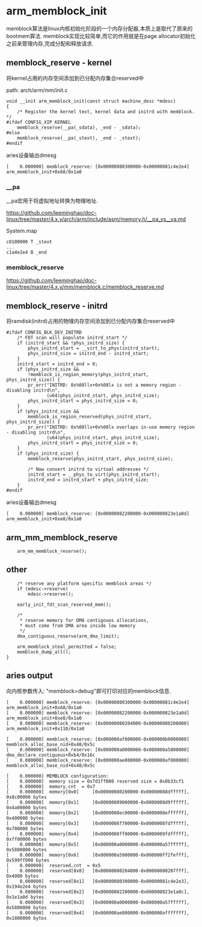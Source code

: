 arm_memblock_init
========================================

memblock算法是linux内核初始化阶段的一个内存分配器,本质上是取代了原来的bootmem算法.
memblock实现比较简单,而它的作用就是在page allocator初始化之前来管理内存,完成分配和释放请求.

memblock_reserve - kernel
----------------------------------------

将kernel占用的内存空间添加到已分配内存集合reserved中

path: arch/arm/mm/init.c
```
void __init arm_memblock_init(const struct machine_desc *mdesc)
{
    /* Register the kernel text, kernel data and initrd with memblock. */
#ifdef CONFIG_XIP_KERNEL
    memblock_reserve(__pa(_sdata), _end - _sdata);
#else
    memblock_reserve(__pa(_stext), _end - _stext);
#endif
```

aries设备输出dmesg
```
[    0.000000] memblock_reserve: [0x00000080300000-0x00000081c4e2e4] arm_memblock_init+0x68/0x1a0
```

### __pa

__pa宏用于将虚拟地址转换为物理地址.

https://github.com/leeminghao/doc-linux/tree/master/4.x.y/arch/arm/include/asm/memory.h/__pa_vs__va.md

System.map
```
c0100000 T _stext
...
c1a4e2e4 B _end
```

### memblock_reserve

https://github.com/leeminghao/doc-linux/tree/master/4.x.y/mm/memblock.c/memblock_reserve.md


memblock_reserve - initrd
----------------------------------------

将ramdisk(initrd)占用的物理内存空间添加到已分配内存集合reserved中

```
#ifdef CONFIG_BLK_DEV_INITRD
    /* FDT scan will populate initrd_start */
    if (initrd_start && !phys_initrd_size) {
        phys_initrd_start = __virt_to_phys(initrd_start);
        phys_initrd_size = initrd_end - initrd_start;
    }
    initrd_start = initrd_end = 0;
    if (phys_initrd_size &&
        !memblock_is_region_memory(phys_initrd_start, phys_initrd_size)) {
        pr_err("INITRD: 0x%08llx+0x%08lx is not a memory region - disabling initrd\n",
               (u64)phys_initrd_start, phys_initrd_size);
        phys_initrd_start = phys_initrd_size = 0;
    }
    if (phys_initrd_size &&
        memblock_is_region_reserved(phys_initrd_start, phys_initrd_size)) {
        pr_err("INITRD: 0x%08llx+0x%08lx overlaps in-use memory region - disabling initrd\n",
               (u64)phys_initrd_start, phys_initrd_size);
        phys_initrd_start = phys_initrd_size = 0;
    }
    if (phys_initrd_size) {
        memblock_reserve(phys_initrd_start, phys_initrd_size);

        /* Now convert initrd to virtual addresses */
        initrd_start = __phys_to_virt(phys_initrd_start);
        initrd_end = initrd_start + phys_initrd_size;
    }
#endif
```

aries设备输出dmesg
```
[    0.000000] memblock_reserve: [0x00000082200000-0x000000823e1a0d] arm_memblock_init+0xe8/0x1a0
```

arm_mm_memblock_reserve
----------------------------------------

```
    arm_mm_memblock_reserve();
```

other
----------------------------------------

```
    /* reserve any platform specific memblock areas */
    if (mdesc->reserve)
        mdesc->reserve();

    early_init_fdt_scan_reserved_mem();

    /*
     * reserve memory for DMA contigouos allocations,
     * must come from DMA area inside low memory
     */
    dma_contiguous_reserve(arm_dma_limit);

    arm_memblock_steal_permitted = false;
    memblock_dump_all();
}
```

aries output
----------------------------------------

向内核参数传入: "memblock=debug"即可打印对应的memblock信息.

```
[    0.000000] memblock_reserve: [0x00000080300000-0x00000081c4e2e4] arm_memblock_init+0x68/0x1a0
[    0.000000] memblock_reserve: [0x00000082200000-0x000000823e1a0d] arm_memblock_init+0xe8/0x1a0
[    0.000000] memblock_reserve: [0x00000080204000-0x00000080208000] arm_memblock_init+0x110/0x1a0

[    0.000000] memblock_reserve: [0x000000af800000-0x000000b0000000] memblock_alloc_base_nid+0x48/0x5c
[    0.000000] memblock_reserve: [0x000000a0000000-0x000000a5800000] dma_declare_contiguous+0xb4/0x16c
[    0.000000] memblock_reserve: [0x000000ae800000-0x000000af800000] memblock_alloc_base_nid+0x48/0x5c

[    0.000000] MEMBLOCK configuration:
[    0.000000]  memory size = 0x7d1ff000 reserved size = 0x8b33cf1
[    0.000000]  memory.cnt  = 0x7
[    0.000000]  memory[0x0]     [0x00000080200000-0x00000088dfffff], 0x8c00000 bytes
[    0.000000]  memory[0x1]     [0x00000089000000-0x0000008d9fffff], 0x4a00000 bytes
[    0.000000]  memory[0x2]     [0x0000008ec00000-0x0000008effffff], 0x400000 bytes
[    0.000000]  memory[0x3]     [0x0000008f700000-0x0000008fdfffff], 0x700000 bytes
[    0.000000]  memory[0x4]     [0x0000008ff00000-0x0000009fdfffff], 0xff00000 bytes
[    0.000000]  memory[0x5]     [0x000000a0000000-0x000000a57fffff], 0x5800000 bytes
[    0.000000]  memory[0x6]     [0x000000a5900000-0x000000ff2fefff], 0x599ff000 bytes
[    0.000000]  reserved.cnt  = 0x5
[    0.000000]  reserved[0x0]   [0x00000080204000-0x00000080207fff], 0x4000 bytes
[    0.000000]  reserved[0x1]   [0x00000080300000-0x00000081c4e2e3], 0x194e2e4 bytes
[    0.000000]  reserved[0x2]   [0x00000082200000-0x000000823e1a0c], 0x1e1a0d bytes
[    0.000000]  reserved[0x3]   [0x000000a0000000-0x000000a57fffff], 0x5800000 bytes
[    0.000000]  reserved[0x4]   [0x000000ae800000-0x000000afffffff], 0x1800000 bytes
```
